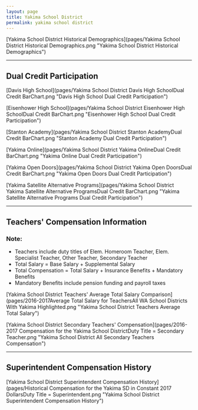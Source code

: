 ```yaml
---
layout: page
title: Yakima School District
permalink: yakima school district
---
```



[Yakima School District Historical Demographics](pages/Yakima School District Historical Demographics.png "Yakima School District Historical Demographics")

___

## Dual Credit Participation

[Davis High School](pages/Yakima School District Davis High SchoolDual Credit BarChart.png "Davis High School Dual Credit Participation")

[Eisenhower High School](pages/Yakima School District Eisenhower High SchoolDual Credit BarChart.png "Eisenhower High School Dual Credit Participation")

[Stanton Academy](pages/Yakima School District Stanton AcademyDual Credit BarChart.png "Stanton Academy Dual Credit Participation")

[Yakima Online](pages/Yakima School District Yakima OnlineDual Credit BarChart.png "Yakima Online Dual Credit Participation")

[Yakima Open Doors](pages/Yakima School District Yakima Open DoorsDual Credit BarChart.png "Yakima Open Doors Dual Credit Participation")

[Yakima Satellite Alternative Programs](pages/Yakima School District Yakima Satellite Alternative ProgramsDual Credit BarChart.png "Yakima Satellite Alternative Programs Dual Credit Participation")


___

## Teachers' Compensation Information
### Note:
- Teachers include duty titles of Elem. Homeroom Teacher, Elem. Specialist Teacher, Other Teacher, Secondary Teacher
- Total Salary = Base Salary + Supplemental Salary
- Total Compensation = Total Salary + Insurance Benefits + Mandatory Benefits
- Mandatory Benefits include pension funding and payroll taxes

[Yakima School District Teachers' Average Total Salary Comparison](pages/2016-2017Average Total Salary for TeachersAll WA School Districts With Yakima Highlighted.png "Yakima School District Teachers Average Total Salary")

[Yakima School District Secondary Teachers' Compensation](pages/2016-2017 Compensation for the Yakima School DistrictDuty Title = Secondary Teacher.png "Yakima School District All Secondary Teachers Compensation")


___

## Superintendent Compensation History

[Yakima School District Superintendent Compensation History](pages/Historical Compensation for the Yakima SD in Constant 2017 DollarsDuty Title = Superintendent.png "Yakima School District Superintendent Compensation History")

